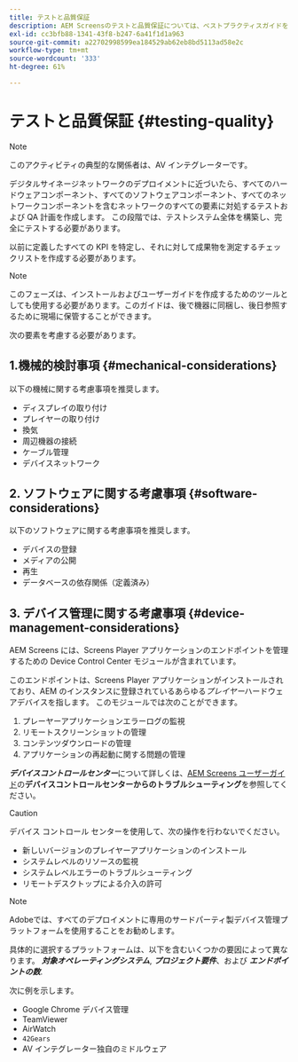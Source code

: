 ```yaml
---
title: テストと品質保証
description: AEM Screensのテストと品質保証については、ベストプラクティスガイドを参照してください。
exl-id: cc3bfb88-1341-43f8-b247-6a41f1d1a963
source-git-commit: a22702998599ea184529ab62eb8bd5113ad58e2c
workflow-type: tm+mt
source-wordcount: '333'
ht-degree: 61%

---
```


# テストと品質保証 {#testing-quality}

>[!NOTE]
>このアクティビティの典型的な関係者は、AV インテグレーターです。

デジタルサイネージネットワークのデプロイメントに近づいたら、すべてのハードウェアコンポーネント、すべてのソフトウェアコンポーネント、すべてのネットワークコンポーネントを含むネットワークのすべての要素に対処するテストおよび QA 計画を作成します。
この段階では、テストシステム全体を構築し、完全にテストする必要があります。

以前に定義したすべての KPI を特定し、それに対して成果物を測定するチェックリストを作成する必要があります。

>[!NOTE]
>
>このフェーズは、インストールおよびユーザーガイドを作成するためのツールとしても使用する必要があります。このガイドは、後で機器に同梱し、後日参照するために現場に保管することができます。

次の要素を考慮する必要があります。

## 1.機械的検討事項 {#mechanical-considerations}

以下の機械に関する考慮事項を推奨します。

* ディスプレイの取り付け
* プレイヤーの取り付け
* 換気
* 周辺機器の接続
* ケーブル管理
* デバイスネットワーク

## 2. ソフトウェアに関する考慮事項 {#software-considerations}

以下のソフトウェアに関する考慮事項を推奨します。

* デバイスの登録
* メディアの公開
* 再生
* データベースの依存関係（定義済み）


## 3. デバイス管理に関する考慮事項 {#device-management-considerations}

AEM Screens には、Screens Player アプリケーションのエンドポイントを管理するための Device Control Center モジュールが含まれています。

このエンドポイントは、Screens Player アプリケーションがインストールされており、AEM のインスタンスに登録されているあらゆる&#x200B;*プレイヤー*ハードウェアデバイスを指します。
このモジュールでは次のことができます。

1. プレーヤーアプリケーションエラーログの監視
1. リモートスクリーンショットの管理
1. コンテンツダウンロードの管理
1. アプリケーションの再起動に関する問題の管理

***デバイスコントロールセンター***&#x200B;について詳しくは、[AEM Screens ユーザーガイド](https://experienceleague.adobe.com/en/docs/experience-manager-screens/user-guide/troubleshooting/monitoring-screens)の&#x200B;**デバイスコントロールセンターからのトラブルシューティング**&#x200B;を参照してください。

>[!CAUTION]
>
>デバイス コントロール センターを使用して、次の操作を行わないでください。
>
>* 新しいバージョンのプレイヤーアプリケーションのインストール
>* システムレベルのリソースの監視
>* システムレベルエラーのトラブルシューティング
>* リモートデスクトップによる介入の許可


>[!NOTE]
>
> Adobeでは、すべてのデプロイメントに専用のサードパーティ製デバイス管理プラットフォームを使用することをお勧めします。

具体的に選択するプラットフォームは、以下を含むいくつかの要因によって異なります。 ***対象オペレーティングシステム***, ***プロジェクト要件***、および ***エンドポイントの数***.

次に例を示します。

* Google Chrome デバイス管理
* TeamViewer
* AirWatch
* `42Gears`
* AV インテグレーター独自のミドルウェア
